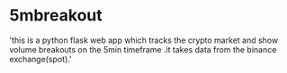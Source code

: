 # 5mbreakout
'this is a python flask web app which tracks the crypto market and show volume breakouts on  the 5min timeframe .it takes data from the binance exchange(spot).'
